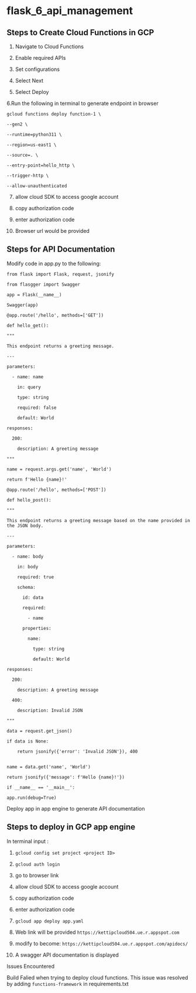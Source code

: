 # flask_6_api_management


## Steps to Create Cloud Functions in GCP

1. Navigate to Cloud Functions
  
2. Enable required APIs
   
3. Set configurations
   
4. Select Next
   
5. Select Deploy

6.Run the following in terminal to generate endpoint in browser
  
  `gcloud functions deploy function-1 \`
  
    --gen2 \
    
    --runtime=python311 \
    
    --region=us-east1 \
    
    --source=. \
    
    --entry-point=hello_http \
    
    --trigger-http \
    
    --allow-unauthenticated

7. allow cloud SDK to access google account

8. copy authorization code 

9. enter authorization code

10. Browser url would be provided

## Steps for API Documentation 

Modify code in app.py to the following:


`from flask import Flask, request, jsonify`

`from flasgger import Swagger`


`app = Flask(__name__)`

`Swagger(app)`


`@app.route('/hello', methods=['GET'])`

`def hello_get():`

    """
    
    This endpoint returns a greeting message.
    
    ---
    
    parameters:
    
      - name: name
      
        in: query
        
        type: string
        
        required: false
        
        default: World
        
    responses:
    
      200:
      
        description: A greeting message
        
    """
    
    name = request.args.get('name', 'World')
    
    return f'Hello {name}!'
    

`@app.route('/hello', methods=['POST'])`

`def hello_post():`

    """
    
    This endpoint returns a greeting message based on the name provided in the JSON body.
    
    ---
    
    parameters:
    
      - name: body
      
        in: body
        
        required: true
        
        schema:
        
          id: data
          
          required:
          
            - name
            
          properties:
          
            name:
            
              type: string
              
              default: World
              
    responses:
    
      200:
      
        description: A greeting message
        
      400:
      
        description: Invalid JSON
        
    """
    
    data = request.get_json()
    
    if data is None:
    
        return jsonify({'error': 'Invalid JSON'}), 400
        
    
    name = data.get('name', 'World')
    
    return jsonify({'message': f'Hello {name}!'})

`if __name__ == '__main__':`

    app.run(debug=True)


Deploy app in app engine to generate API documentation

## Steps to deploy in GCP app engine

In terminal input :

1. `gcloud config set project <project ID>`
  
2. `gcloud auth login`

3. go to browser link

4. allow cloud SDK to access google account

5. copy authorization code 

7. enter authorization code

8. `gcloud app deploy app.yaml`

9. Web link will be provided `https://kettipcloud504.ue.r.appspot.com`

10. modify to become: `https://kettipcloud504.ue.r.appspot.com/apidocs/`

11. A swagger API documentation is displayed


Issues Encountered

Build Falied when trying to deploy cloud functions. This issue was resolved by adding  `functions-framework` in requirements.txt


